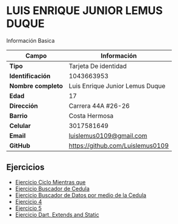 # LUIS ENRIQUE JUNIOR LEMUS DUQUE
Información Basica

| Campo | Información |
| --- | --- |
| **Tipo** | Tarjeta De identidad |
| **Identificación** | 1043663953 |
| **Nombre completo** | Luis Enrique Junior Lemus Duque |
| **Edad** | 17 |
| **Dirección** | Carrera 44A #26-26 |
| **Barrio** | Costa Hermosa |
| **Celular** | 3017581649 |
| **Email** | luislemus0109@gmail.com |
| **GitHub** | https://github.com/Luislemus0109 |

## Ejercicios
- [Ejercicio Ciclo Mientras que](mientrasque.md)
- [Ejercicio Buscador de Cedula](buscadorcedula.md)
- [Ejercicio Buscador de Datos por medio de la Cedula](buscadordedatos.md)
- [Ejercicio 4](exercise4.md)
- [Ejercicio 5](exercise5.md)
- [Ejercicio Dart, Extends and Static](Dart_Static.md)

